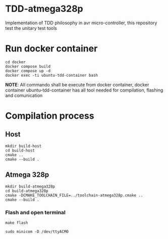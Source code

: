 # TDD-atmega328p
Implementation of TDD philosophy in avr micro-controller, this repository test the unitary test tools

# Run docker container

```
cd docker
docker compose build 
docker compose up -d
docker exec -ti ubuntu-tdd-container bash
```

**NOTE**: All commando shall be execute from docker container, docker container ubuntu-tdd-container has all tool needed for compilation, flashing and comunication 

# Compilation process
## Host

```
mkdir build-host
cd build-host
cmake ..
cmake --build .
```

## Atmega 328p

```
mkdir build-atmega328p
cd build-atmega328p
cmake -DCMAKE_TOOLCHAIN_FILE=../toolchain-atmega328p.cmake ..
cmake --build .
```
### Flash and open terminal
```
make flash

sudo minicom -D /dev/ttyACMO
```
